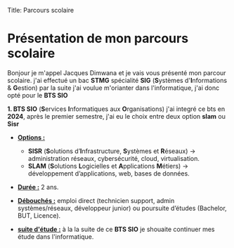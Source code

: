 Title: Parcours scolaire

# Présentation de mon parcours scolaire

Bonjour je m'appel Jacques Dimwana et je vais vous présenté mon parcour scolaire. j'ai effectué un bac **STMG** spécialité **SIG** (**S**ystèmes d'**I**nformations & **G**estion) par la suite j'ai voulue m'orianter dans l'informatique, j'ai donc opté pour le **BTS SIO**



**1. BTS SIO** (**S**ervices **I**nformatiques aux **O**rganisations)
    j'ai integré ce bts en **2024**, après le premier semestre, j'ai eu le choix entre deux option **slam** ou **Sisr**
- **<u>Options :</u>**
    - **SISR** (**S**olutions d’**I**nfrastructure, **S**ystèmes et **R**éseaux) → administration réseaux, cybersécurité, cloud, virtualisation.
    - **SLAM** (**S**olutions **L**ogicielles et **A**pplications **M**étiers) → développement d’applications, web, bases de données.


- **<u>Durée :</u>** 2 ans.
- **<u>Débouchés :</u>** emploi direct (technicien support, admin systèmes/réseaux, développeur junior) ou poursuite d’études (Bachelor, BUT, Licence).


- **<u>suite d'étude :</u>** à la la suite de ce **BTS SIO** je shouaite continuer mes étude dans l'informatique.
